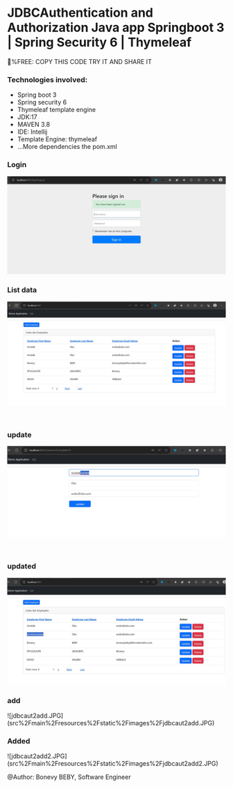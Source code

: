 <h1>JDBCAuthentication and Authorization Java app Springboot 3 | Spring Security 6 | Thymeleaf
</h1>
<p>💯%FREE: COPY THIS CODE TRY IT AND SHARE IT</p>
<div>
   <h3>Technologies involved:</h3>
<ul>
   <li>Spring boot 3</li>
   <li>Spring security 6</li>
   <li>Thymeleaf template engine</li>
   <li>JDK:17</li>
   <li>MAVEN 3.8</li>
   <li>IDE: Intellij</li>
   <li>Template Engine: thymeleaf</li>
   <li>...More dependencies the pom.xml</li>
</ul>
</div>

<h3>Login</h3>

![jdbcaut.JPG](src%2Fmain%2Fresources%2Fstatic%2Fimages%2Fjdbcaut.JPG)
<br />

<h3>List data</h3>

![jdbcaut2.JPG](src%2Fmain%2Fresources%2Fstatic%2Fimages%2Fjdbcaut2.JPG)

<br />

<h3>update</h3>

![jdbcaut2Update.JPG](src%2Fmain%2Fresources%2Fstatic%2Fimages%2Fjdbcaut2Update.JPG)

<br />

<h3>updated</h3>

![jdbcaut2Update2.JPG](src%2Fmain%2Fresources%2Fstatic%2Fimages%2Fjdbcaut2Update2.JPG)
<br />

<h3>add</h3>
![jdbcaut2add.JPG](src%2Fmain%2Fresources%2Fstatic%2Fimages%2Fjdbcaut2add.JPG)
<br />


<h3>Added</h3>
![jdbcaut2add2.JPG](src%2Fmain%2Fresources%2Fstatic%2Fimages%2Fjdbcaut2add2.JPG)
<br />

@Author: Bonevy BEBY, Software Engineer